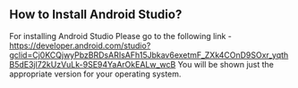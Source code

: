 ## How to Install Android Studio?

For installing Android Studio Please go to the following link - https://developer.android.com/studio?gclid=Cj0KCQjwyPbzBRDsARIsAFh15Jbkav6exetmF_ZXk4COnD9SOxr_yqthB5dE3jl72kUzVuLk-9SE94YaArOkEALw_wcB
You will be shown just the appropriate version for your operating system.
